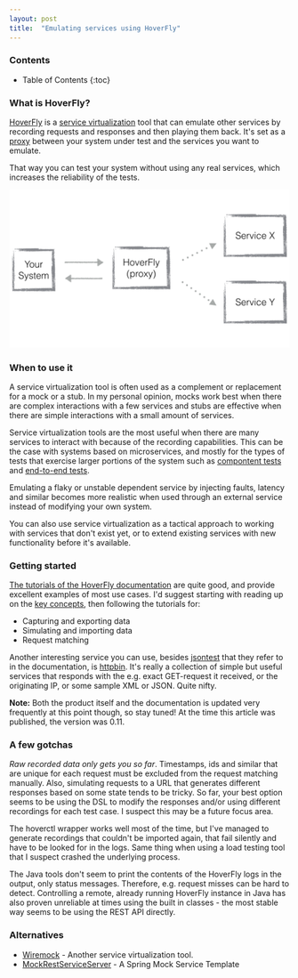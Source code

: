 ```yaml
---
layout: post
title:  "Emulating services using HoverFly"
---
```


### Contents

* Table of Contents
{:toc}

### What is HoverFly?

[HoverFly](https://hoverfly.io/) is a [service virtualization](https://en.wikipedia.org/wiki/Service_virtualization) tool that can emulate other services by recording requests and responses and then playing them back. It's set as a [proxy](https://en.wikipedia.org/wiki/Proxy_server) between your system under test and the services you want to emulate. 

That way you can test your system without using any real services, which increases the reliability of the tests. 

![Capture sequence](/images/hoverfly_simulate.png)

### When to use it

A service virtualization tool is often used as a complement or replacement for a mock or a stub. In my personal opinion, mocks work best when there are complex interactions with a few services and stubs are effective when there are simple interactions with a small amount of services. 

Service virtualization tools are the most useful when there are many services to interact with because of the recording capabilities. This can be the case with systems based on microservices, and mostly for the types of tests that exercise larger portions of the system such as [compontent tests](https://martinfowler.com/bliki/ComponentTest.html) and [end-to-end tests](https://martinfowler.com/bliki/BroadStackTest.html).

Emulating a flaky or unstable dependent service by injecting faults, latency and similar becomes more realistic when used through an external service instead of modifying your own system. 

You can also use service virtualization as a tactical approach to working with services that don't exist yet, or to extend existing services with new functionality before it's available.

### Getting started

[The tutorials of the HoverFly documentation](https://docs.hoverfly.io/en/latest/pages/tutorials/tutorials.html) are quite good, and provide excellent examples of most use cases. I'd suggest starting with reading up on the [key concepts](https://docs.hoverfly.io/en/latest/pages/keyconcepts/keyconcepts.html), then following the tutorials for: 

* Capturing and exporting data
* Simulating and importing data
* Request matching 

Another interesting service you can use, besides [jsontest](http://time.jsontest.com/) that they refer to in the documentation, is [httpbin](http://httpbin.org/). It's really a collection of simple but useful services that responds with the e.g. exact GET-request it received, or the originating IP, or some sample XML or JSON. Quite nifty.

**Note:** Both the product itself and the documentation is updated very frequently at this point though, so stay tuned! At the time this article was published, the version was 0.11. 

### A few gotchas

_Raw recorded data only gets you so far_. Timestamps, ids and similar that are unique for each request must be excluded from the request matching manually. Also, simulating requests to a URL that generates different responses based on some state tends to be tricky. So far, your best option seems to be using the DSL to modify the responses and/or using different recordings for each test case. I suspect this may be a future focus area.

The hoverctl wrapper works well most of the time, but I've managed to generate recordings that couldn't be imported again, that fail silently and have to be looked for in the logs. Same thing when using a load testing tool that I suspect crashed the underlying process.

The Java tools don't seem to print the contents of the HoverFly logs in the output, only status messages. Therefore, e.g. request misses can be hard to detect. Controlling a remote, already running HoverFly instance in Java has also proven unreliable at times using the built in classes - the most stable way seems to be using the REST API directly.

### Alternatives

* [Wiremock](http://wiremock.org/) - Another service virtualization tool.
* [MockRestServiceServer](http://docs.spring.io/spring/docs/current/javadoc-api/org/springframework/test/web/client/MockRestServiceServer.html) - A Spring Mock Service Template
